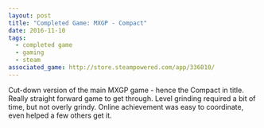 ```yaml
---
layout: post
title: "Completed Game: MXGP - Compact"
date: 2016-11-10
tags:
  - completed game
  - gaming
  - steam
associated_game: http://store.steampowered.com/app/336010/
---
```


Cut-down version of the main MXGP game - hence the Compact in title.
Really straight forward game to get through.  Level grinding required a bit of time, but not overly grindy.
Online achievement was easy to coordinate, even helped a few others get it.